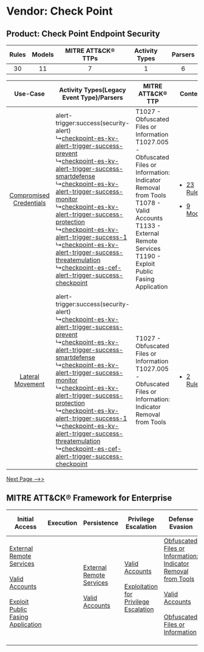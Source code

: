 Vendor: Check Point
===================
Product: Check Point Endpoint Security
--------------------------------------
| Rules | Models | MITRE ATT&CK® TTPs | Activity Types | Parsers |
|:-----:|:------:|:------------------:|:--------------:|:-------:|
|  30   |   11   |         7          |       1        |    6    |

|    Use-Case    | Activity Types(Legacy Event Type)/Parsers    | MITRE ATT&CK® TTP    | Content    |
|:----:| ---- | ---- | ---- |
| [Compromised Credentials](../../../UseCases/uc_compromised_credentials.md) |  alert-trigger:success(security-alert)<br> ↳[checkpoint-es-kv-alert-trigger-success-prevent](Ps/pC_checkpointeskvalerttriggersuccessprevent.md)<br> ↳[checkpoint-es-kv-alert-trigger-success-smartdefense](Ps/pC_checkpointeskvalerttriggersuccesssmartdefense.md)<br> ↳[checkpoint-es-kv-alert-trigger-success-monitor](Ps/pC_checkpointeskvalerttriggersuccessmonitor.md)<br> ↳[checkpoint-es-kv-alert-trigger-success-protection](Ps/pC_checkpointeskvalerttriggersuccessprotection.md)<br> ↳[checkpoint-es-kv-alert-trigger-success-1](Ps/pC_checkpointeskvalerttriggersuccess1.md)<br> ↳[checkpoint-es-kv-alert-trigger-success-threatemulation](Ps/pC_checkpointeskvalerttriggersuccessthreatemulation.md)<br> ↳[checkpoint-es-cef-alert-trigger-success-checkpoint](Ps/pC_checkpointescefalerttriggersuccesscheckpoint.md)<br> | T1027 - Obfuscated Files or Information<br>T1027.005 - Obfuscated Files or Information: Indicator Removal from Tools<br>T1078 - Valid Accounts<br>T1133 - External Remote Services<br>T1190 - Exploit Public Fasing Application<br> | [<ul><li>23 Rules</li></ul><ul><li>9 Models</li></ul>](RM/r_m_check_point_check_point_endpoint_security_Compromised_Credentials.md) |
|        [Lateral Movement](../../../UseCases/uc_lateral_movement.md)        |  alert-trigger:success(security-alert)<br> ↳[checkpoint-es-kv-alert-trigger-success-prevent](Ps/pC_checkpointeskvalerttriggersuccessprevent.md)<br> ↳[checkpoint-es-kv-alert-trigger-success-smartdefense](Ps/pC_checkpointeskvalerttriggersuccesssmartdefense.md)<br> ↳[checkpoint-es-kv-alert-trigger-success-monitor](Ps/pC_checkpointeskvalerttriggersuccessmonitor.md)<br> ↳[checkpoint-es-kv-alert-trigger-success-protection](Ps/pC_checkpointeskvalerttriggersuccessprotection.md)<br> ↳[checkpoint-es-kv-alert-trigger-success-1](Ps/pC_checkpointeskvalerttriggersuccess1.md)<br> ↳[checkpoint-es-kv-alert-trigger-success-threatemulation](Ps/pC_checkpointeskvalerttriggersuccessthreatemulation.md)<br> ↳[checkpoint-es-cef-alert-trigger-success-checkpoint](Ps/pC_checkpointescefalerttriggersuccesscheckpoint.md)<br> | T1027 - Obfuscated Files or Information<br>T1027.005 - Obfuscated Files or Information: Indicator Removal from Tools<br>    | [<ul><li>2 Rules</li></ul>](RM/r_m_check_point_check_point_endpoint_security_Lateral_Movement.md)    |
[Next Page -->>](2_ds_check_point_check_point_endpoint_security.md)

MITRE ATT&CK® Framework for Enterprise
--------------------------------------
| Initial Access                                                                                                                                                                                                                         | Execution | Persistence                                                                                                                                      | Privilege Escalation                                                                                                                                          | Defense Evasion                                                                                                                                                                                                                                                               | Credential Access | Discovery | Lateral Movement | Collection | Command and Control | Exfiltration | Impact |
| -------------------------------------------------------------------------------------------------------------------------------------------------------------------------------------------------------------------------------------- | --------- | ------------------------------------------------------------------------------------------------------------------------------------------------ | ------------------------------------------------------------------------------------------------------------------------------------------------------------- | ----------------------------------------------------------------------------------------------------------------------------------------------------------------------------------------------------------------------------------------------------------------------------- | ----------------- | --------- | ---------------- | ---------- | ------------------- | ------------ | ------ |
| [External Remote Services](https://attack.mitre.org/techniques/T1133)<br><br>[Valid Accounts](https://attack.mitre.org/techniques/T1078)<br><br>[Exploit Public Fasing Application](https://attack.mitre.org/techniques/T1190)<br><br> |           | [External Remote Services](https://attack.mitre.org/techniques/T1133)<br><br>[Valid Accounts](https://attack.mitre.org/techniques/T1078)<br><br> | [Valid Accounts](https://attack.mitre.org/techniques/T1078)<br><br>[Exploitation for Privilege Escalation](https://attack.mitre.org/techniques/T1068)<br><br> | [Obfuscated Files or Information: Indicator Removal from Tools](https://attack.mitre.org/techniques/T1027/005)<br><br>[Valid Accounts](https://attack.mitre.org/techniques/T1078)<br><br>[Obfuscated Files or Information](https://attack.mitre.org/techniques/T1027)<br><br> |                   |           |                  |            |                     |              |        |